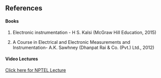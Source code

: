 ## References
#### Books

1) Electronic instrumentation - H S. Kalsi (McGraw Hill Education, 2015)

2) A Course in Electrical and Electronic Measurements and Instrumentation- A.K. Sawhney (Dhanpat Rai & Co. (Pvt.) Ltd., 2012)


#### Video Lectures

<a href="https://archive.nptel.ac.in/courses/108/105/108105153/" target="_blank">Click here for NPTEL Lecture </a>

